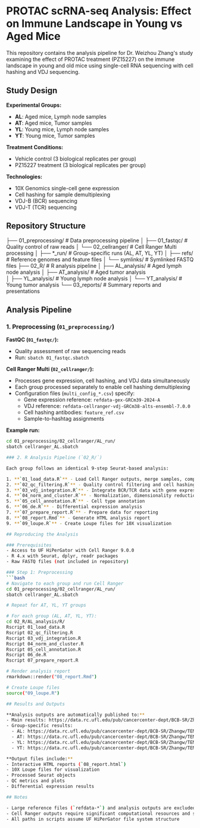 # PROTAC scRNA-seq Analysis: Effect on Immune Landscape in Young vs Aged Mice

This repository contains the analysis pipeline for Dr. Weizhou Zhang's study examining the effect of PROTAC treatment (PZ15227) on the immune landscape in young and old mice using single-cell RNA sequencing with cell hashing and VDJ sequencing.

## Study Design

**Experimental Groups:**
- **AL**: Aged mice, Lymph node samples
- **AT**: Aged mice, Tumor samples  
- **YL**: Young mice, Lymph node samples
- **YT**: Young mice, Tumor samples

**Treatment Conditions:**
- Vehicle control (3 biological replicates per group)
- PZ15227 treatment (3 biological replicates per group)

**Technologies:**
- 10X Genomics single-cell gene expression
- Cell hashing for sample demultiplexing
- VDJ-B (BCR) sequencing
- VDJ-T (TCR) sequencing

## Repository Structure

├── 01_preprocessing/          # Data preprocessing pipeline
│   ├── 01_fastqc/            # Quality control of raw reads
│   └── 02_cellranger/        # Cell Ranger Multi processing
│       ├── *_run/            # Group-specific runs (AL, AT, YL, YT)
│       ├── refs/             # Reference genomes and feature files
│       └── symlinks/         # Symlinked FASTQ files
├── 02_R/                     # R analysis pipeline
│   ├── AL_analysis/          # Aged lymph node analysis
│   ├── AT_analysis/          # Aged tumor analysis  
│   ├── YL_analysis/          # Young lymph node analysis
│   └── YT_analysis/          # Young tumor analysis
└── 03_reports/               # Summary reports and presentations

## Analysis Pipeline

### 1. Preprocessing (`01_preprocessing/`)

**FastQC (`01_fastqc/`):**
- Quality assessment of raw sequencing reads
- Run: `sbatch 01_fastqc.sbatch`

**Cell Ranger Multi (`02_cellranger/`):**
- Processes gene expression, cell hashing, and VDJ data simultaneously
- Each group processed separately to enable cell hashing demultiplexing
- Configuration files (`multi_config_*.csv`) specify:
  - Gene expression reference: `refdata-gex-GRCm39-2024-A`
  - VDJ reference: `refdata-cellranger-vdj-GRCm38-alts-ensembl-7.0.0`
  - Cell hashing antibodies: `feature_ref.csv`
  - Sample-to-hashtag assignments

**Example run:**
```bash
cd 01_preprocessing/02_cellranger/AL_run/
sbatch cellranger_AL.sbatch

### 2. R Analysis Pipeline (`02_R/`)

Each group follows an identical 9-step Seurat-based analysis:

1. **`01_load_data.R`** - Load Cell Ranger outputs, merge samples, compile VDJ data
2. **`02_qc_filtering.R`** - Quality control filtering and cell hashing demultiplexing  
3. **`03_vdj_integration.R`** - Integrate BCR/TCR data with gene expression
4. **`04_norm_and_cluster.R`** - Normalization, dimensionality reduction, clustering
5. **`05_cell_annotation.R`** - Cell type annotation
6. **`06_de.R`** - Differential expression analysis
7. **`07_prepare_report.R`** - Prepare data for reporting
8. **`08_report.Rmd`** - Generate HTML analysis report
9. **`09_loupe.R`** - Create Loupe files for 10X visualization

## Reproducing the Analysis

### Prerequisites
- Access to UF HiPerGator with Cell Ranger 9.0.0
- R 4.x with Seurat, dplyr, readr packages
- Raw FASTQ files (not included in repository)

### Step 1: Preprocessing
```bash
# Navigate to each group and run Cell Ranger
cd 01_preprocessing/02_cellranger/AL_run/
sbatch cellranger_AL.sbatch

# Repeat for AT, YL, YT groups

# For each group (AL, AT, YL, YT):
cd 02_R/AL_analysis/R/
Rscript 01_load_data.R
Rscript 02_qc_filtering.R
Rscript 03_vdj_integration.R
Rscript 04_norm_and_cluster.R
Rscript 05_cell_annotation.R
Rscript 06_de.R
Rscript 07_prepare_report.R

# Render analysis report
rmarkdown::render("08_report.Rmd")

# Create Loupe files
source("09_loupe.R")

## Results and Outputs

**Analysis outputs are automatically published to:**
- Main results: https://data.rc.ufl.edu/pub/cancercenter-dept/BCB-SR/Zhangw/TEMI/GE-8124/
- Group-specific results:
  - AL: https://data.rc.ufl.edu/pub/cancercenter-dept/BCB-SR/Zhangw/TEMI/GE-8124/AL/
  - AT: https://data.rc.ufl.edu/pub/cancercenter-dept/BCB-SR/Zhangw/TEMI/GE-8124/AT/
  - YL: https://data.rc.ufl.edu/pub/cancercenter-dept/BCB-SR/Zhangw/TEMI/GE-8124/YL/
  - YT: https://data.rc.ufl.edu/pub/cancercenter-dept/BCB-SR/Zhangw/TEMI/GE-8124/YT/

**Output files include:**
- Interactive HTML reports (`08_report.html`)
- 10X Loupe files for visualization
- Processed Seurat objects
- QC metrics and plots
- Differential expression results

## Notes

- Large reference files (`refdata-*`) and analysis outputs are excluded from the repository
- Cell Ranger outputs require significant computational resources and storage
- All paths in scripts assume UF HiPerGator file system structure
